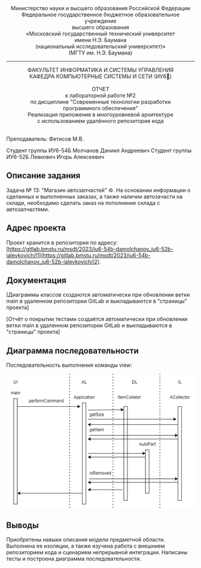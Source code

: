 <div align="center">
Министерство науки и высшего образования Российской Федерации <br />
Федеральное государственное бюджетное образовательное учреждение <br />
высшего образования <br />
«Московский государственный технический университет <br />
имени Н.Э. Баумана <br />
(национальный исследовательский университет)» <br />
(МГТУ им. Н.Э. Баумана)
</div>
<hr />
<div align="center">
ФАКУЛЬТЕТ ИНФОРМАТИКА И СИСТЕМЫ УПРАВЛЕНИЯ <br />
КАФЕДРА КОМПЬЮТЕРНЫЕ СИСТЕМЫ И СЕТИ (ИУ6💪)
</div>
<br />
<div align="center">
ОТЧЕТ <br />
к лабораторной работе №2 <br />
по дисциплине "Современные технологии разработки <br />
программного обеспечения" <br />
Реализация приложения в многоуровневой архитектуре <br />
с использованием удалённого репозитория кода
</div>
<br />

Преподаватель: Фетисов М.В.

Студент группы ИУ6-54Б Молчанов Даниил Андреевич
Студент группы ИУ6-52Б Левкович Игорь Алексеевич

## Описание задания

Задача № 13: "Магазин автозапчастей" ⚙️. На основании информации о сделанных и выполненных заказах, а также наличии автозачасти на складе, необходимо сделать заказ на пополнение склада с автозапчастями.

## Адрес проекта

Проект хранится в репозитории по адресу: [https://gitlab.bmstu.ru/msdt/2023/iu6-54b-damolchanov_iu6-52b-ialevkovich/l1](https://gitlab.bmstu.ru/msdt/2023/iu6-54b-damolchanov_iu6-52b-ialevkovich/l2).

## Документация 

[Диаграммы классов создаются автоматически при обновлении ветки main в удаленном репозитории GitLab и выкладываются в "страницы" проекта]

[Отчёт о покрытии тестами создаётся автоматически при обновлении ветки main в удаленном репозитории GitLab и выкладываются в "страницы" проекта]

## Диаграмма последовательности

Последовательность выполнения команды view:

![Последовательность выполнения команды view](doc/L1_SSRPO.drawio.png)

## Выводы

Приобретены навыки описания модели предметной области. Выполнена ее изоляции, а также изучена работа с внешнием репозиторием кода и сценарием непрерывной интеграции. Написаны тесты и построена диаграмма последовательности.
